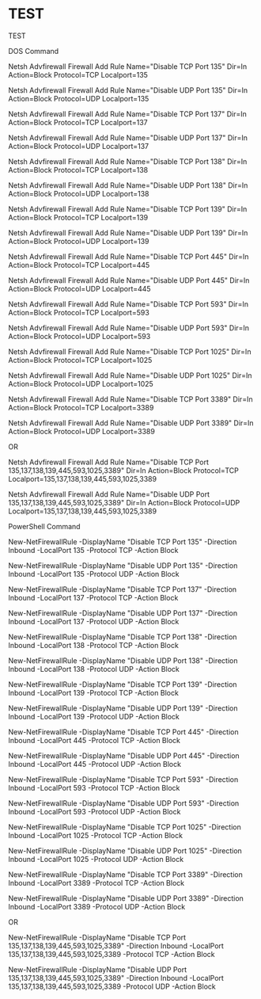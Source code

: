 # TEST
TEST

DOS Command

Netsh Advfirewall Firewall Add Rule Name="Disable TCP Port 135" 
Dir=In Action=Block Protocol=TCP Localport=135

Netsh Advfirewall Firewall Add Rule Name="Disable UDP Port 135" 
Dir=In Action=Block Protocol=UDP Localport=135

Netsh Advfirewall Firewall Add Rule Name="Disable TCP Port 137" 
Dir=In Action=Block Protocol=TCP Localport=137

Netsh Advfirewall Firewall Add Rule Name="Disable UDP Port 137" 
Dir=In Action=Block Protocol=UDP Localport=137

Netsh Advfirewall Firewall Add Rule Name="Disable TCP Port 138" 
Dir=In Action=Block Protocol=TCP Localport=138

Netsh Advfirewall Firewall Add Rule Name="Disable UDP Port 138" 
Dir=In Action=Block Protocol=UDP Localport=138

Netsh Advfirewall Firewall Add Rule Name="Disable TCP Port 139" 
Dir=In Action=Block Protocol=TCP Localport=139

Netsh Advfirewall Firewall Add Rule Name="Disable UDP Port 139" 
Dir=In Action=Block Protocol=UDP Localport=139

Netsh Advfirewall Firewall Add Rule Name="Disable TCP Port 445" 
Dir=In Action=Block Protocol=TCP Localport=445

Netsh Advfirewall Firewall Add Rule Name="Disable UDP Port 445" 
Dir=In Action=Block Protocol=UDP Localport=445

Netsh Advfirewall Firewall Add Rule Name="Disable TCP Port 593" 
Dir=In Action=Block Protocol=TCP Localport=593

Netsh Advfirewall Firewall Add Rule Name="Disable UDP Port 593" 
Dir=In Action=Block Protocol=UDP Localport=593

Netsh Advfirewall Firewall Add Rule Name="Disable TCP Port 1025" 
Dir=In Action=Block Protocol=TCP Localport=1025

Netsh Advfirewall Firewall Add Rule Name="Disable UDP Port 1025" 
Dir=In Action=Block Protocol=UDP Localport=1025

Netsh Advfirewall Firewall Add Rule Name="Disable TCP Port 3389" 
Dir=In Action=Block Protocol=TCP Localport=3389

Netsh Advfirewall Firewall Add Rule Name="Disable UDP Port 3389" 
Dir=In Action=Block Protocol=UDP Localport=3389

OR

Netsh Advfirewall Firewall Add Rule Name="Disable TCP Port 135,137,138,139,445,593,1025,3389" 
Dir=In Action=Block Protocol=TCP Localport=135,137,138,139,445,593,1025,3389

Netsh Advfirewall Firewall Add Rule Name="Disable UDP Port 135,137,138,139,445,593,1025,3389" 
Dir=In Action=Block Protocol=UDP Localport=135,137,138,139,445,593,1025,3389

PowerShell Command

New-NetFirewallRule -DisplayName "Disable TCP Port 135" 
-Direction Inbound -LocalPort 135 -Protocol TCP -Action Block

New-NetFirewallRule -DisplayName "Disable UDP Port 135" 
-Direction Inbound -LocalPort 135 -Protocol UDP -Action Block

New-NetFirewallRule -DisplayName "Disable TCP Port 137" 
-Direction Inbound -LocalPort 137 -Protocol TCP -Action Block

New-NetFirewallRule -DisplayName "Disable UDP Port 137" 
-Direction Inbound -LocalPort 137 -Protocol UDP -Action Block

New-NetFirewallRule -DisplayName "Disable TCP Port 138" 
-Direction Inbound -LocalPort 138 -Protocol TCP -Action Block

New-NetFirewallRule -DisplayName "Disable UDP Port 138" 
-Direction Inbound -LocalPort 138 -Protocol UDP -Action Block

New-NetFirewallRule -DisplayName "Disable TCP Port 139" 
-Direction Inbound -LocalPort 139 -Protocol TCP -Action Block

New-NetFirewallRule -DisplayName "Disable UDP Port 139" 
-Direction Inbound -LocalPort 139 -Protocol UDP -Action Block

New-NetFirewallRule -DisplayName "Disable TCP Port 445" 
-Direction Inbound -LocalPort 445 -Protocol TCP -Action Block

New-NetFirewallRule -DisplayName "Disable UDP Port 445" 
-Direction Inbound -LocalPort 445 -Protocol UDP -Action Block

New-NetFirewallRule -DisplayName "Disable TCP Port 593" 
-Direction Inbound -LocalPort 593 -Protocol TCP -Action Block

New-NetFirewallRule -DisplayName "Disable UDP Port 593" 
-Direction Inbound -LocalPort 593 -Protocol UDP -Action Block

New-NetFirewallRule -DisplayName "Disable TCP Port 1025" 
-Direction Inbound -LocalPort 1025 -Protocol TCP -Action Block

New-NetFirewallRule -DisplayName "Disable UDP Port 1025" 
-Direction Inbound -LocalPort 1025 -Protocol UDP -Action Block

New-NetFirewallRule -DisplayName "Disable TCP Port 3389" 
-Direction Inbound -LocalPort 3389 -Protocol TCP -Action Block

New-NetFirewallRule -DisplayName "Disable UDP Port 3389" 
-Direction Inbound -LocalPort 3389 -Protocol UDP -Action Block

OR

New-NetFirewallRule -DisplayName "Disable TCP Port 135,137,138,139,445,593,1025,3389" 
-Direction Inbound -LocalPort 135,137,138,139,445,593,1025,3389 -Protocol TCP -Action Block

New-NetFirewallRule -DisplayName "Disable UDP Port 135,137,138,139,445,593,1025,3389" 
-Direction Inbound -LocalPort 135,137,138,139,445,593,1025,3389 -Protocol UDP -Action Block
